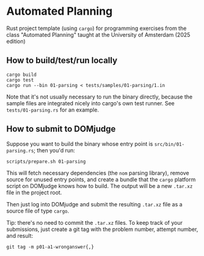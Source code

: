 # Automated Planning

Rust project template (using `cargo`) for programming exercises from the class "Automated Planning" taught at the University of Amsterdam (2025 edition)

## How to build/test/run locally

    cargo build
    cargo test
    cargo run --bin 01-parsing < tests/samples/01-parsing/1.in

Note that it's not usually necessary to run the binary directly, because the sample files are integrated nicely into cargo's own test runner. See `tests/01-parsing.rs` for an example.

## How to submit to DOMjudge

Suppose you want to build the binary whose entry point is `src/bin/01-parsing.rs`; then you'd run:

    scripts/prepare.sh 01-parsing

This will fetch necessary dependencies (the `nom` parsing library), remove source for unused entry points, and create a bundle that the `cargo` platform script on DOMjudge knows how to build. The output will be a new `.tar.xz` file in the project root.

Then just log into DOMjudge and submit the resulting `.tar.xz` file as a source file of type `cargo`.

Tip: there's no need to commit the `.tar.xz` files. To keep track of your submissions, just create a git tag with the problem number, attempt number, and result:

    git tag -m p01-a1-wronganswer{,}
